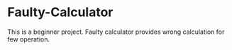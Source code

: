 # Faulty-Calculator
This is a beginner project. Faulty calculator provides wrong calculation for few operation.
